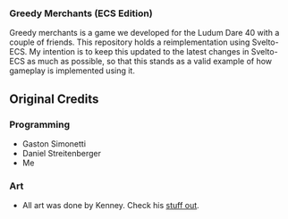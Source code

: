 ### Greedy Merchants (ECS Edition)

Greedy merchants is a game we developed for the Ludum Dare 40 with a couple of friends. This repository holds a reimplementation using Svelto-ECS. My intention is to keep this updated to the latest changes in Svelto-ECS as much as possible, so that this stands as a valid example of how gameplay is implemented using it.

## Original Credits

### Programming

* Gaston Simonetti
* Daniel Streitenberger
* Me

### Art

* All art was done by Kenney. Check his [stuff out](https://www.kenney.nl/assets).